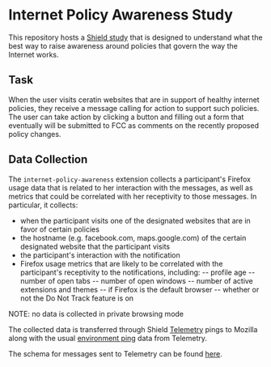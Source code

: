 # Internet Policy Awareness Study
This repository hosts a [Shield study](https://wiki.mozilla.org/Firefox/Shield/Shield_Studies) that is designed to understand what the best way to raise awareness around policies that govern the way the Internet works.

## Task
When the user visits ceratin websites that are in support of healthy internet policies, they receive a message calling for action to support such policies. The user can take action by clicking a button and filling out a form that eventually will be submitted to FCC as comments on the recently proposed policy changes.

## Data Collection
The `internet-policy-awareness` extension collects a participant's Firefox usage data that is related to her interaction with the messages, as well as metrics that could be correlated with her receptivity to those messages. In particular, it collects:

- when the participant visits one of the designated websites that are in favor of certain policies
- the hostname (e.g. facebook.com, maps.google.com) of the certain designated website that the participant visits
- the participant's interaction with the notification
- Firefox usage metrics that are likely to be correlated with the participant's receptivity to the notifications, including:
	-- profile age
	-- number of open tabs
	-- number of open windows
	-- number of active extensions and themes
	-- if Firefox is the default browser
	-- whether or not the Do Not Track feature is on


NOTE: no data is collected in private browsing mode

The collected data is transferred through Shield [Telemetry](https://wiki.mozilla.org/T\elemetry) pings to Mozilla along with the usual [environment ping](http://gecko.readthedocs.io/en/latest/toolkit/components/telemetry/telemetry/data/environment.html) data from Telemetry. 

The schema for messages sent to Telemetry can be found [here](https://github.com/raymak/shield-internet-policy-awareness/blob/master/schemas/schema.json).
